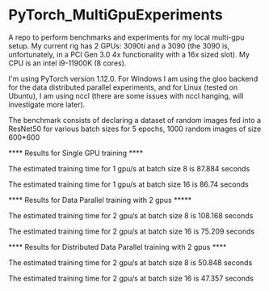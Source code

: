 # PyTorch_MultiGpuExperiments
A repo to perform benchmarks and experiments for my local multi-gpu setup.
My current rig has 2 GPUs: 3090ti and a 3090 (the 3090 is, unfortunately, in a PCI Gen 3.0
4x functionality with a 16x sized slot).
My CPU is an intel i9-11900K (8 cores).

I'm using PyTorch version 1.12.0. For Windows I am using the gloo backend for 
the data distributed parallel experiments, and for Linux (tested on Ubuntu), I
am using nccl (there are some issues with nccl hanging, will investigate more later).

The benchmark consists of declaring a dataset of random images fed into a ResNet50
for various batch sizes for 5 epochs, 1000 random images of size 600*600


**** Results for Single GPU training ****

The estimated training time for 1 gpu/s at batch size 8 is 87.884 seconds

The estimated training time for 1 gpu/s at batch size 16 is 86.74 seconds


**** Results for Data Parallel training with 2 gpus *****

The estimated training time for 2 gpu/s at batch size 8 is 108.168 seconds

The estimated training time for 2 gpu/s at batch size 16 is 75.209 seconds


**** Results for Distributed Data Parallel training with 2 gpus ****

The estimated training time for 2 gpu/s at batch size 8 is 50.848 seconds

The estimated training time for 2 gpu/s at batch size 16 is 47.357 seconds
